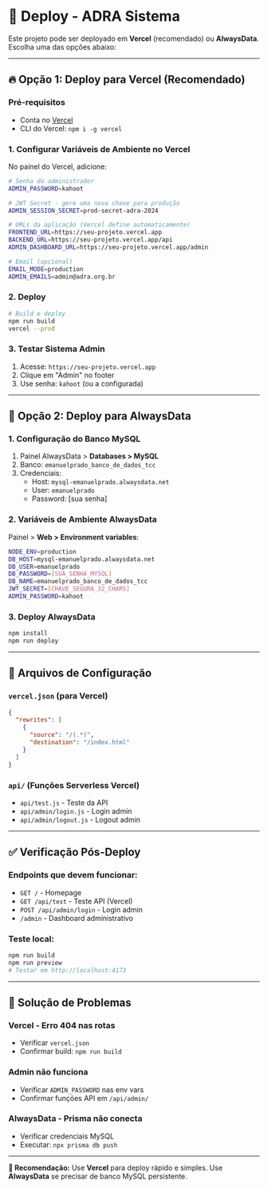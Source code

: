 # 🚀 Deploy - ADRA Sistema

Este projeto pode ser deployado em **Vercel** (recomendado) ou **AlwaysData**. Escolha uma das opções abaixo:

---

## 🔥 Opção 1: Deploy para Vercel (Recomendado)

### Pré-requisitos
- Conta no [Vercel](https://vercel.com)
- CLI do Vercel: `npm i -g vercel`

### 1. Configurar Variáveis de Ambiente no Vercel

No painel do Vercel, adicione:

```bash
# Senha do administrador
ADMIN_PASSWORD=kahoot

# JWT Secret - gere uma nova chave para produção
ADMIN_SESSION_SECRET=prod-secret-adra-2024

# URLs da aplicação (Vercel define automaticamente)
FRONTEND_URL=https://seu-projeto.vercel.app
BACKEND_URL=https://seu-projeto.vercel.app/api
ADMIN_DASHBOARD_URL=https://seu-projeto.vercel.app/admin

# Email (opcional)
EMAIL_MODE=production
ADMIN_EMAILS=admin@adra.org.br
```

### 2. Deploy

```bash
# Build e deploy
npm run build
vercel --prod
```

### 3. Testar Sistema Admin

1. Acesse: `https://seu-projeto.vercel.app`
2. Clique em "Admin" no footer  
3. Use senha: `kahoot` (ou a configurada)

---

## 🏢 Opção 2: Deploy para AlwaysData

### 1. Configuração do Banco MySQL

1. Painel AlwaysData > **Databases > MySQL**
2. Banco: `emanuelprado_banco_de_dados_tcc`
3. Credenciais:
   - Host: `mysql-emanuelprado.alwaysdata.net`
   - User: `emanuelprado` 
   - Password: [sua senha]

### 2. Variáveis de Ambiente AlwaysData

Painel > **Web > Environment variables**:

```bash
NODE_ENV=production
DB_HOST=mysql-emanuelprado.alwaysdata.net
DB_USER=emanuelprado
DB_PASSWORD=[SUA_SENHA_MYSQL]
DB_NAME=emanuelprado_banco_de_dados_tcc
JWT_SECRET=[CHAVE_SEGURA_32_CHARS]
ADMIN_PASSWORD=kahoot
```

### 3. Deploy AlwaysData

```bash
npm install
npm run deploy
```

---

## 🔧 Arquivos de Configuração

### `vercel.json` (para Vercel)
```json
{
  "rewrites": [
    {
      "source": "/(.*)",
      "destination": "/index.html"
    }
  ]
}
```

### `api/` (Funções Serverless Vercel)
- `api/test.js` - Teste da API
- `api/admin/login.js` - Login admin
- `api/admin/logout.js` - Logout admin

---

## ✅ Verificação Pós-Deploy

### Endpoints que devem funcionar:
- `GET /` - Homepage
- `GET /api/test` - Teste API (Vercel)
- `POST /api/admin/login` - Login admin
- `/admin` - Dashboard administrativo

### Teste local:
```bash
npm run build
npm run preview
# Testar em http://localhost:4173
```

---

## 🚨 Solução de Problemas

### Vercel - Erro 404 nas rotas
- Verificar `vercel.json` 
- Confirmar build: `npm run build`

### Admin não funciona
- Verificar `ADMIN_PASSWORD` nas env vars
- Confirmar funções API em `/api/admin/`

### AlwaysData - Prisma não conecta
- Verificar credenciais MySQL
- Executar: `npx prisma db push`

---

**🎯 Recomendação:** Use **Vercel** para deploy rápido e simples. Use **AlwaysData** se precisar de banco MySQL persistente.